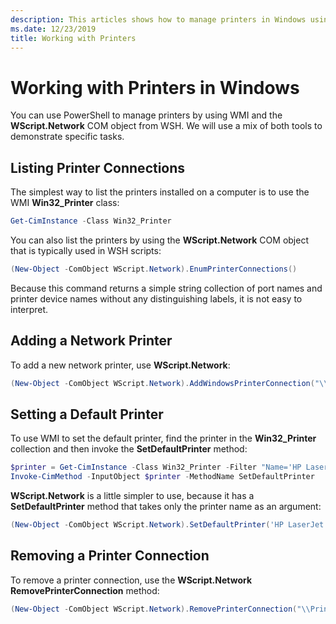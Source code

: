 ```yaml
---
description: This articles shows how to manage printers in Windows using WMI objects and COM interfaces.
ms.date: 12/23/2019
title: Working with Printers
---
```

# Working with Printers in Windows

You can use PowerShell to manage printers by using WMI and the **WScript.Network** COM object from
WSH. We will use a mix of both tools to demonstrate specific tasks.

## Listing Printer Connections

The simplest way to list the printers installed on a computer is to use the WMI **Win32_Printer**
class:

```powershell
Get-CimInstance -Class Win32_Printer
```

You can also list the printers by using the **WScript.Network** COM object that is typically used in
WSH scripts:

```powershell
(New-Object -ComObject WScript.Network).EnumPrinterConnections()
```

Because this command returns a simple string collection of port names and printer device names
without any distinguishing labels, it is not easy to interpret.

## Adding a Network Printer

To add a new network printer, use **WScript.Network**:

```powershell
(New-Object -ComObject WScript.Network).AddWindowsPrinterConnection("\\Printserver01\Xerox5")
```

## Setting a Default Printer

To use WMI to set the default printer, find the printer in the **Win32_Printer** collection and then
invoke the **SetDefaultPrinter** method:

```powershell
$printer = Get-CimInstance -Class Win32_Printer -Filter "Name='HP LaserJet 5Si'"
Invoke-CimMethod -InputObject $printer -MethodName SetDefaultPrinter
```

**WScript.Network** is a little simpler to use, because it has a **SetDefaultPrinter** method that
takes only the printer name as an argument:

```powershell
(New-Object -ComObject WScript.Network).SetDefaultPrinter('HP LaserJet 5Si')
```

## Removing a Printer Connection

To remove a printer connection, use the **WScript.Network RemovePrinterConnection** method:

```powershell
(New-Object -ComObject WScript.Network).RemovePrinterConnection("\\Printserver01\Xerox5")
```
